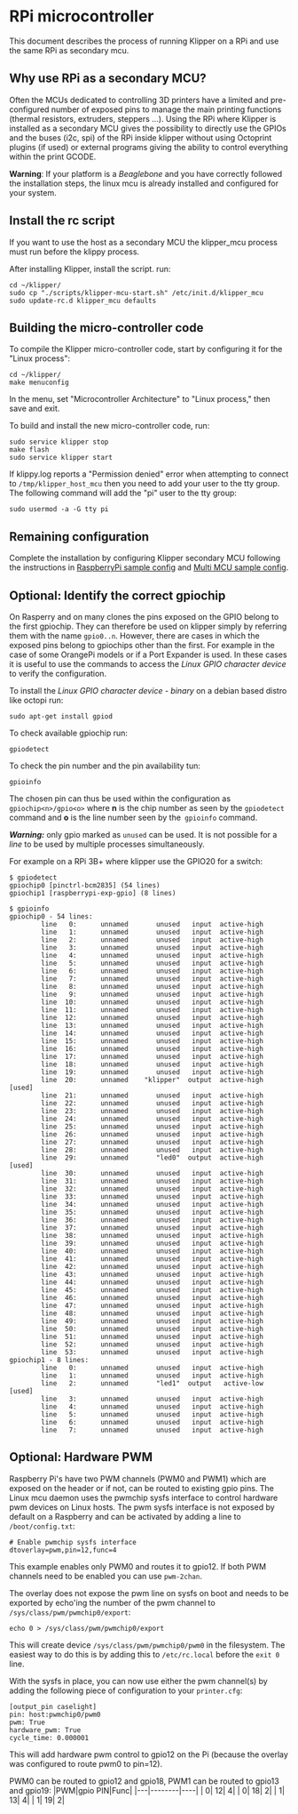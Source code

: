 # RPi microcontroller

This document describes the process of running Klipper on a RPi and use the same
RPi as secondary mcu.

## Why use RPi as a secondary MCU?

Often the MCUs dedicated to controlling 3D printers have a limited and
pre-configured number of exposed pins to manage the main printing functions
(thermal resistors, extruders, steppers ...). Using the RPi where Klipper is
installed as a secondary MCU gives the possibility to directly use the GPIOs and
the buses (i2c, spi) of the RPi inside klipper without using Octoprint plugins
(if used) or external programs giving the ability to control everything within
the print GCODE.

**Warning**: If your platform is a _Beaglebone_ and you have correctly followed
the installation steps, the linux mcu is already installed and configured for
your system.

## Install the rc script

If you want to use the host as a secondary MCU the klipper_mcu process must run
before the klippy process.

After installing Klipper, install the script. run:

```
cd ~/klipper/
sudo cp "./scripts/klipper-mcu-start.sh" /etc/init.d/klipper_mcu
sudo update-rc.d klipper_mcu defaults
```

## Building the micro-controller code

To compile the Klipper micro-controller code, start by configuring it for the
"Linux process":

```
cd ~/klipper/
make menuconfig
```

In the menu, set "Microcontroller Architecture" to "Linux process," then save
and exit.

To build and install the new micro-controller code, run:

```
sudo service klipper stop
make flash
sudo service klipper start
```

If klippy.log reports a "Permission denied" error when attempting to connect to
`/tmp/klipper_host_mcu` then you need to add your user to the tty group. The
following command will add the "pi" user to the tty group:

```
sudo usermod -a -G tty pi
```

## Remaining configuration

Complete the installation by configuring Klipper secondary MCU following the
instructions in [RaspberryPi sample config](../config/sample-raspberry-pi.cfg)
and [Multi MCU sample config](../config/sample-multi-mcu.cfg).

## Optional: Identify the correct gpiochip

On Rasperry and on many clones the pins exposed on the GPIO belong to the first
gpiochip. They can therefore be used on klipper simply by referring them with
the name `gpio0..n`. However, there are cases in which the exposed pins belong
to gpiochips other than the first. For example in the case of some OrangePi
models or if a Port Expander is used. In these cases it is useful to use the
commands to access the _Linux GPIO character device_ to verify the
configuration.

To install the _Linux GPIO character device - binary_ on a debian based distro
like octopi run:

```
sudo apt-get install gpiod
```

To check available gpiochip run:

```
gpiodetect
```

To check the pin number and the pin availability tun:

```
gpioinfo
```

The chosen pin can thus be used within the configuration as
`gpiochip<n>/gpio<o>` where **n** is the chip number as seen by the `gpiodetect`
command and **o** is the line number seen by the` gpioinfo` command.

***Warning:*** only gpio marked as `unused` can be used. It is not possible for
a _line_ to be used by multiple processes simultaneously.

For example on a RPi 3B+ where klipper use the GPIO20 for a switch:

```
$ gpiodetect
gpiochip0 [pinctrl-bcm2835] (54 lines)
gpiochip1 [raspberrypi-exp-gpio] (8 lines)

$ gpioinfo
gpiochip0 - 54 lines:
        line   0:      unnamed       unused   input  active-high
        line   1:      unnamed       unused   input  active-high
        line   2:      unnamed       unused   input  active-high
        line   3:      unnamed       unused   input  active-high
        line   4:      unnamed       unused   input  active-high
        line   5:      unnamed       unused   input  active-high
        line   6:      unnamed       unused   input  active-high
        line   7:      unnamed       unused   input  active-high
        line   8:      unnamed       unused   input  active-high
        line   9:      unnamed       unused   input  active-high
        line  10:      unnamed       unused   input  active-high
        line  11:      unnamed       unused   input  active-high
        line  12:      unnamed       unused   input  active-high
        line  13:      unnamed       unused   input  active-high
        line  14:      unnamed       unused   input  active-high
        line  15:      unnamed       unused   input  active-high
        line  16:      unnamed       unused   input  active-high
        line  17:      unnamed       unused   input  active-high
        line  18:      unnamed       unused   input  active-high
        line  19:      unnamed       unused   input  active-high
        line  20:      unnamed    "klipper"  output  active-high [used]
        line  21:      unnamed       unused   input  active-high
        line  22:      unnamed       unused   input  active-high
        line  23:      unnamed       unused   input  active-high
        line  24:      unnamed       unused   input  active-high
        line  25:      unnamed       unused   input  active-high
        line  26:      unnamed       unused   input  active-high
        line  27:      unnamed       unused   input  active-high
        line  28:      unnamed       unused   input  active-high
        line  29:      unnamed       "led0"  output  active-high [used]
        line  30:      unnamed       unused   input  active-high
        line  31:      unnamed       unused   input  active-high
        line  32:      unnamed       unused   input  active-high
        line  33:      unnamed       unused   input  active-high
        line  34:      unnamed       unused   input  active-high
        line  35:      unnamed       unused   input  active-high
        line  36:      unnamed       unused   input  active-high
        line  37:      unnamed       unused   input  active-high
        line  38:      unnamed       unused   input  active-high
        line  39:      unnamed       unused   input  active-high
        line  40:      unnamed       unused   input  active-high
        line  41:      unnamed       unused   input  active-high
        line  42:      unnamed       unused   input  active-high
        line  43:      unnamed       unused   input  active-high
        line  44:      unnamed       unused   input  active-high
        line  45:      unnamed       unused   input  active-high
        line  46:      unnamed       unused   input  active-high
        line  47:      unnamed       unused   input  active-high
        line  48:      unnamed       unused   input  active-high
        line  49:      unnamed       unused   input  active-high
        line  50:      unnamed       unused   input  active-high
        line  51:      unnamed       unused   input  active-high
        line  52:      unnamed       unused   input  active-high
        line  53:      unnamed       unused   input  active-high
gpiochip1 - 8 lines:
        line   0:      unnamed       unused   input  active-high
        line   1:      unnamed       unused   input  active-high
        line   2:      unnamed       "led1"  output   active-low [used]
        line   3:      unnamed       unused   input  active-high
        line   4:      unnamed       unused   input  active-high
        line   5:      unnamed       unused   input  active-high
        line   6:      unnamed       unused   input  active-high
        line   7:      unnamed       unused   input  active-high
```

## Optional: Hardware PWM

Raspberry Pi's have two PWM channels (PWM0 and PWM1) which are exposed on the
header or if not, can be routed to existing gpio pins. The Linux mcu daemon uses
the pwmchip sysfs interface to control hardware pwm devices on Linux hosts. The
pwm sysfs interface is not exposed by default on a Raspberry and can be
activated by adding a line to `/boot/config.txt`:

```
# Enable pwmchip sysfs interface
dtoverlay=pwm,pin=12,func=4
```

This example enables only PWM0 and routes it to gpio12. If both PWM channels
need to be enabled you can use `pwm-2chan`.

The overlay does not expose the pwm line on sysfs on boot and needs to be
exported by echo'ing the number of the pwm channel to
`/sys/class/pwm/pwmchip0/export`:

```
echo 0 > /sys/class/pwm/pwmchip0/export
```

This will create device `/sys/class/pwm/pwmchip0/pwm0` in the filesystem. The
easiest way to do this is by adding this to `/etc/rc.local` before the `exit 0`
line.

With the sysfs in place, you can now use either the pwm channel(s) by adding the
following piece of configuration to your `printer.cfg`:

```
[output_pin caselight]
pin: host:pwmchip0/pwm0
pwm: True
hardware_pwm: True
cycle_time: 0.000001
```

This will add hardware pwm control to gpio12 on the Pi (because the overlay was
configured to route pwm0 to pin=12).

PWM0 can be routed to gpio12 and gpio18, PWM1 can be routed to gpio13 and
gpio19: |PWM|gpio PIN|Func| |---|--------|----| | 0| 12| 4| | 0| 18| 2| | 1| 13|
4| | 1| 19| 2|

